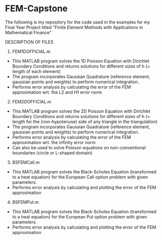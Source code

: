 # FEM-Capstone
The following is my repository for the code used in the examples for my Final Year Project titled "Finite Element Methods with Applications in Mathematical Finance"


DESCRIPTION OF FILES

1. FEM1DOFFICIAL.m 
- This MATLAB program solves the 1D Poisson Equation with Dirichlet Boundary Conditions and returns solutions for different sizes of h (= length of each element)
- The program incorporates Gaussian Quadrature (reference element, gaussian points and weights) to perform numerical integration.
- Performs error analysis by calculating the error of the FEM approximation wrt. the L2 and H1 error norm

2. FEM2DOFFICIAL.m 
- This MATLAB program solves the 2D Poisson Equation with Dirichlet Boundary Conditions and returns solutions for different sizes of h (= length for the (non-hypotenuse) side of any triangle in the triangulation)
- The program incorporates Gaussian Quadrature (reference element, gaussian points and weights) to perform numerical integration.
- Performs error analysis by calculating the error of the FEM approximation wrt. the infinity error norm
- Can also be used to solve Poisson equations on non-conventional boundaries (circle or L-shaped domain)


3. BSFEMCall.m 
- This MATLAB program solves the Black-Scholes Equation (transformed to a heat equation) for the European Call option problem with given parameters.
- Performs error analysis by calculating and plotting the error of the FEM approximation

4. BSFEMPut.m 
- This MATLAB program solves the Black-Scholes Equation (transformed to a heat equation) for the European Put option problem with given parameters.
- Performs error analysis by calculating and plotting the error of the FEM approximation
